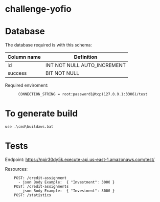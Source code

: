 # challenge-yofio

# Database
The database required is with this schema:

| Column name   | Definition                   |
| ------------- | ---------------------------- |
| id            | INT NOT NULL AUTO_INCREMENT  |
| success       | BIT NOT NULL                 |


Required enviroment:
```
      CONNECTION_STRING = root:password1@tcp(127.0.0.1:3306)/test
```

# To generate build
    use .\cmd\buildaws.bat
    
# Tests
  Endpoint:  https://npir30dy5k.execute-api.us-east-1.amazonaws.com/test/

  Resources:
  ```
      POST: /credit-assignment
        - json Body Example:  { "Investment": 3000 }
      POST: /credit-assignments
        - json Body Example:  { "Investment": 3000 }
      POST: /statistics
```
